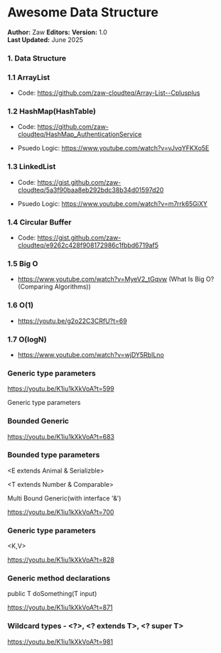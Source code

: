 # Awesome Data Structure

**Author:** Zaw
**Editors:** 
**Version:** 1.0  
**Last Updated:** June 2025

### 1. Data Structure


### 1.1 ArrayList

- Code: https://github.com/zaw-cloudteq/Array-List--Cplusplus


### 1.2 HashMap(HashTable)

- Code: https://github.com/zaw-cloudteq/HashMap_AuthenticationService
  
- Psuedo Logic: https://www.youtube.com/watch?v=vJvqYFKXo5E 

### 1.3 LinkedList

- Code: https://gist.github.com/zaw-cloudteq/5a3f90baa8eb292bdc38b34d01597d20
  
- Psuedo Logic: https://www.youtube.com/watch?v=m7rrk65GiXY

### 1.4 Circular Buffer

- Code: https://gist.github.com/zaw-cloudteq/e9262c428f908172986c1fbbd6719af5

### 1.5 Big O

- https://www.youtube.com/watch?v=MyeV2_tGqvw (What Is Big O? (Comparing Algorithms))

### 1.6 O(1)

- https://youtu.be/g2o22C3CRfU?t=69

### 1.7 O(logN)

- https://www.youtube.com/watch?v=wjDY5RbILno

### Generic type parameters
<E extends Something>
  
https://youtu.be/K1iu1kXkVoA?t=599

Generic type parameters 

### Bounded Generic

https://youtu.be/K1iu1kXkVoA?t=683

### Bounded type parameters

<E extends Animal & Serializble>

<T extends Number & Comparable<T>>

Multi Bound Generic(with interface '&')

https://youtu.be/K1iu1kXkVoA?t=700


### Generic type parameters 

<K,V>

https://youtu.be/K1iu1kXkVoA?t=828


### Generic method declarations

public <T> T doSomething(T input)

https://youtu.be/K1iu1kXkVoA?t=871


### Wildcard types - <?>, <? extends T>, <? super T>

https://youtu.be/K1iu1kXkVoA?t=981


